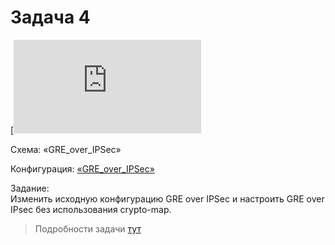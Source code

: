 # Задача 4

[![](https://dan4i4ek.info/src/44.html)

Схема: «GRE\_over\_IPSec»

Конфигурация: [«GRE\_over\_IPSec»](https://docs.google.com/document/d/1BT2Bv4zj-y3ldqri3Avvdc1kMutGbMsv4FL1_SEkwtw/pub)

Задание:  
Изменить исходную конфигурацию GRE over IPSec и настроить GRE over IPsec без использования crypto-map.

> Подробности задачи [тут](https://linkmeup.ru/blog/44.html)

